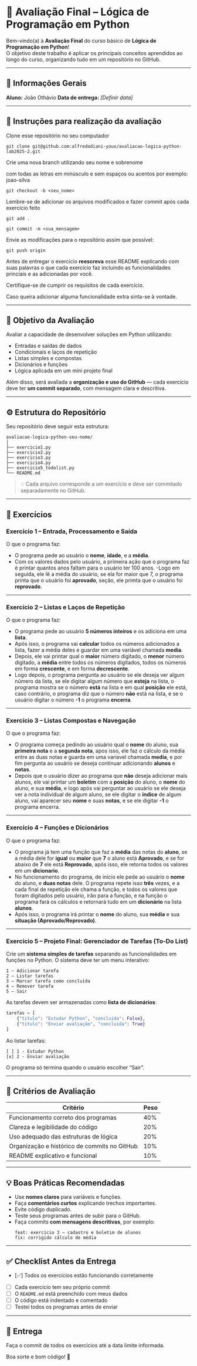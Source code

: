# 🧠 Avaliação Final – Lógica de Programação em Python

Bem-vindo(a) à **Avaliação Final** do curso básico de **Lógica de Programação em Python**!  
O objetivo deste trabalho é aplicar os principais conceitos aprendidos ao longo do curso, organizando tudo em um repositório no GitHub.

---

## 🧾 Informações Gerais

**Aluno:** João Othávio
**Data de entrega:** _[Definir data]_

---

## 🧾 Instruções para realização da avaliação

Clone esse repositório no seu computador

```
git clone git@github.com:alfredodiani-youx/avaliacao-logica-python-lab2025-2.git
```

Crie uma nova branch utilizando seu nome e sobrenome 

com todas as letras em minúsculo e sem espaços ou acentos por exemplo: joao-silva

```
git checkout -b <seu_nome>
```

Lembre-se de adicionar os arquivos modificados e fazer commit após cada exercício feito

```
git add .
```

```
git commit -m <sua_mensagem>
```

Envie as modificações para o repositório assim que possível:

```
git push origin
```

Antes de entregar o exercício **reescreva** esse README explicando com suas palavras o que cada exercício faz incluindo as funcionalidades princiais e as adicionadas por você.

Certifique-se de cumprir os requisitos de cada exercício.

Caso queira adicionar alguma funcionalidade extra sinta-se à vontade.

---

## 🎯 Objetivo da Avaliação

Avaliar a capacidade de desenvolver soluções em Python utilizando:

- Entradas e saídas de dados  
- Condicionais e laços de repetição  
- Listas simples e compostas  
- Dicionários e funções  
- Lógica aplicada em um mini projeto final

Além disso, será avaliada a **organização e uso do GitHub** — cada exercício deve ter **um commit separado**, com mensagem clara e descritiva.

---

## ⚙️ Estrutura do Repositório

Seu repositório deve seguir esta estrutura:

```
avaliacao-logica-python-seu-nome/
│
├── exercicio1.py
├── exercicio2.py
├── exercicio3.py
├── exercicio4.py
├── exercicio5_todolist.py
└── README.md
```

> 💡 Cada arquivo corresponde a um exercício e deve ser commitado separadamente no GitHub.

---

## 🧩 Exercícios

### **Exercício 1 – Entrada, Processamento e Saída**
O que o programa faz:
- O programa pede ao usuário o **nome**, **idade**, e a **média**.
- Com os valores dados pelo usuário, a primeira ação que o programa faz é printar quantos anos faltam para o usuário ter 100 anos.
-Logo em seguida, ele lê a média do usuário, se ela for maior que 7, o programa printa que o usuário foi **aprovado**, seção, ele primta que o usuário foi **reprovado**.

---

### **Exercício 2 – Listas e Laços de Repetição**
O que o programa faz:
- O programa pede ao usuário **5 números inteiros** e os adiciona em uma **lista**.
- Após isso, o programa vai **calcular** todos os números adicionados a lista, fazer a média deles e guardar em uma variável chamada **media**.
- Depois, ele vai printar qual o **maior** número digitado, o **menor** número digitado, a **média** entre todos os números digitados, todos os números em forma **crescente**, e em forma **decrescente**.
- Logo depois, o programa pergunta ao usuário se ele deseja ver algum número da lista, se ele digitar algum número que **esteja** na lista, o programa mostra se o número **está** na lista e em qual **posição** ele está, caso contrário, o programa diz que o número **não** está na lista, e se o usuário digitar o número **-1** o programa **encerra**.

---

### **Exercício 3 – Listas Compostas e Navegação**
O que o programa faz:
- O programa começa pedindo ao usuário qual o **nome** do aluno, sua **primeira nota** e a **segunda nota**, apos isso, ele faz o cálculo da média entre as duas notas e guarda em uma variavel chamada **media**, e por fim pergunta ao usuário se deseja continuar adicionando **alunos** e **notas**.
- Depois que o usuário dizer ao programa que **não** deseja adicionar mais alunos, ele vai printar um **boletim** com a **posição** do aluno, o **nome** do aluno, e sua **média**, e logo após vai perguntar ao usuário se ele deseja ver a nota indivídual de algum aluno, se ele digitar o **índice** de algum aluno, vai aparecer seu **nome** e suas **notas**, e se ele digitar **-1** o programa encerra.

---

### **Exercício 4 – Funções e Dicionários**
O que o programa faz:
- O programa já tem uma função que faz a **média** das notas do **aluno**, se a média dele for **igual** ou **maior** que **7** o aluno está **Aprovado**, e se for abaixo de **7** ele está **Reprovado**, após isso, ele retorna todos os valores em um **dicionario**.
- No funcionamento do programa, de início ele pede ao usuário o **nome** do aluno, e **duas notas** dele. O programa repete isso **três** vezes, e a cada final de repetição ele chama a função, e todos os valores que foram digitados pelo usuário, irão para a função, e na função o programa fará os cálculos e retornará tudo em um **dicionário** na lista **alunos**.
- Após isso, o programa irá printar o **nome** do aluno, sua **média** e sua **situação (Aprovado/Reprovado)**.

---

### **Exercício 5 – Projeto Final: Gerenciador de Tarefas (To-Do List)**
Crie um **sistema simples de tarefas** separando as funcionalidades em funções no Python.
O sistema deve ter um menu interativo:

```
1 – Adicionar tarefa
2 – Listar tarefas
3 – Marcar tarefa como concluída
4 – Remover tarefa
5 – Sair
```

As tarefas devem ser armazenadas como **lista de dicionários**:
```python
tarefas = [
    {"titulo": "Estudar Python", "concluida": False},
    {"titulo": "Enviar avaliação", "concluida": True}
]
```

Ao listar tarefas:
```
[ ] 1 - Estudar Python
[x] 2 - Enviar avaliação
```

O programa só termina quando o usuário escolher “Sair”.

---

## 🧮 Critérios de Avaliação

| Critério | Peso |
|----------|------|
| Funcionamento correto dos programas | 40% |
| Clareza e legibilidade do código | 20% |
| Uso adequado das estruturas de lógica | 20% |
| Organização e histórico de commits no GitHub | 10% |
| README explicativo e funcional | 10% |

---

## 💡 Boas Práticas Recomendadas

- Use **nomes claros** para variáveis e funções.  
- Faça **comentários curtos** explicando trechos importantes.  
- Evite código duplicado.  
- Teste seus programas antes de subir para o GitHub.  
- Faça commits **com mensagens descritivas**, por exemplo:
  ```
  feat: exercício 3 – cadastro e boletim de alunos
  fix: corrigido cálculo de média
  ```

---

## ✅ Checklist Antes da Entrega

- [✅] Todos os exercícios estão funcionando corretamente  
- [ ] Cada exercício tem seu próprio commit   
- [ ] O `README.md` está preenchido com meus dados  
- [ ] O código está indentado e comentado  
- [ ] Testei todos os programas antes de enviar  

---

## 🚀 Entrega

Faça o commit de todos os exercícios até a data limite informada.

Boa sorte e bom código! 🐍
